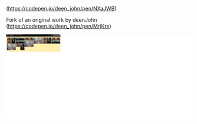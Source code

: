 

(https://codepen.io/deen_john/pen/NXaJWB)

Fork of an original work by deenJohn (https://codepen.io/deen_john/pen/MrjKre)

![CSS Image GRID](https://github.com/deenjohn/My-Projects/blob/master/Images/Image%20grid.png)


